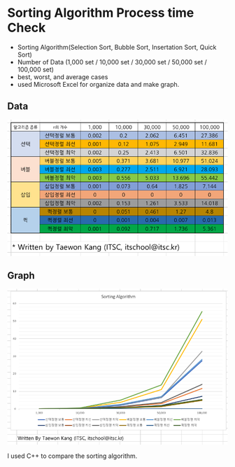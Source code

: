# Sorting Algorithm Process time Check
 - Sorting Algorithm(Selection Sort, Bubble Sort, Insertation Sort, Quick Sort)
 - Number of Data (1,000 set / 10,000 set / 30,000 set / 50,000 set / 100,000 set)
 - best, worst, and average cases
 - used Microsoft Excel for organize data and make graph.
 
 ## Data
 ![alt text](https://github.com/itsss/SASA_Algorithm/blob/master/assignment/sorting%20algorithm%20process%20time/data.png)
 
 ## Graph
 ![alt text](https://github.com/itsss/SASA_Algorithm/blob/master/assignment/sorting%20algorithm%20process%20time/sort_graph.png)


 I used C++ to compare the sorting algorithm.
